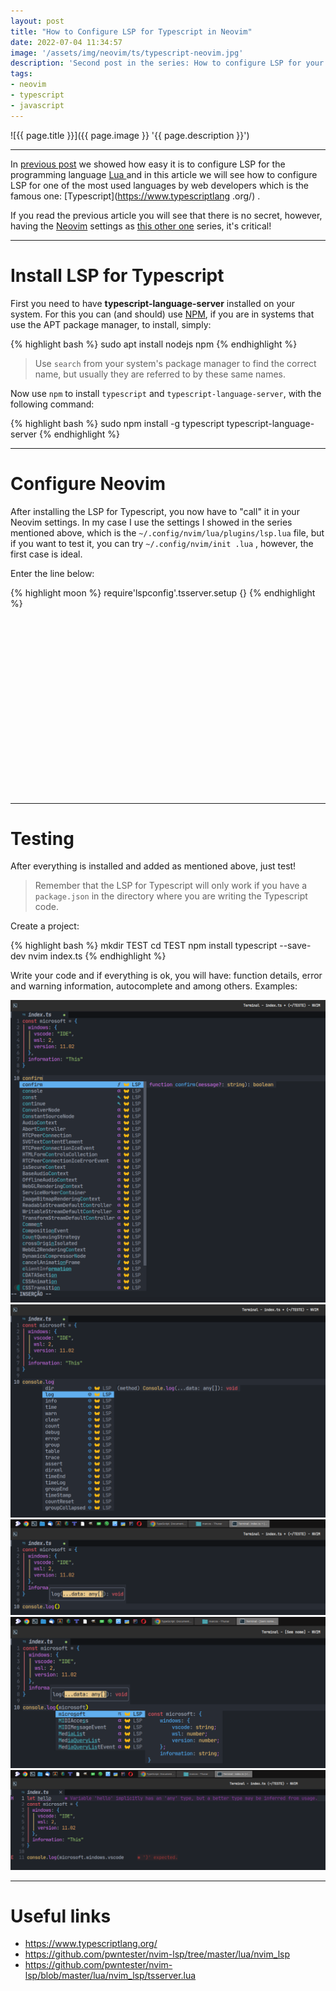 ```yaml
---
layout: post
title: "How to Configure LSP for Typescript in Neovim"
date: 2022-07-04 11:34:57
image: '/assets/img/neovim/ts/typescript-neovim.jpg'
description: 'Second post in the series: How to configure LSP for your programming language in Neovim.'
tags:
- neovim
- typescript
- javascript
---
```


![{{ page.title }}]({{ page.image }} '{{ page.description }}')

---

In [previous post](https://terminalroot.com/how-to-install-lua-lsp-on-neovim/) we showed how easy it is to configure LSP for the programming language [Lua ](https://terminalroot.com/tags#lua) and in this article we will see how to configure LSP for one of the most used languages by web developers which is the famous one: [Typescript](https://www.typescriptlang .org/) .

If you read the previous article you will see that there is no secret, however, having the [Neovim](https://terminalroot.com/tags#neovim) settings as [this other one](https://terminalroot.com/all-about-neovim-with-lua-how-to-customize-from-zero/) series, it's critical!

---

# Install LSP for Typescript
First you need to have **typescript-language-server** installed on your system. For this you can (and should) use [NPM](https://www.npmjs.com/), if you are in systems that use the APT package manager, to install, simply:

{% highlight bash %}
sudo apt install nodejs npm
{% endhighlight %}
> Use `search` from your system's package manager to find the correct name, but usually they are referred to by these same names.

Now use `npm` to install `typescript` and `typescript-language-server`, with the following command:

{% highlight bash %}
sudo npm install -g typescript typescript-language-server
{% endhighlight %}

---

# Configure Neovim
After installing the LSP for Typescript, you now have to "call" it in your Neovim settings. In my case I use the settings I showed in the series mentioned above, which is the `~/.config/nvim/lua/plugins/lsp.lua` file, but if you want to test it, you can try `~/.config/nvim/init .lua` , however, the first case is ideal.

Enter the line below:

{% highlight moon %}
require'lspconfig'.tsserver.setup {}
{% endhighlight %}


<!-- SQUARE - GAMES ROOT -->
<script async src="//pagead2.googlesyndication.com/pagead/js/adsbygoogle.js"></script>
<ins class="adsbygoogle"
style="display:inline-block;width:336px;height:280px"
data-ad-client="ca-pub-2838251107855362"
data-ad-slot="5351066970"></ins>
<script>
(adsbygoogle = window.adsbygoogle || []).push({});
</script>

---

# Testing
After everything is installed and added as mentioned above, just test!
> Remember that the LSP for Typescript will only work if you have a `package.json` in the directory where you are writing the Typescript code.

Create a project:

{% highlight bash %}
mkdir TEST
cd TEST
npm install typescript --save-dev
nvim index.ts
{% endhighlight %}

Write your code and if everything is ok, you will have: function details, error and warning information, autocomplete and among others. Examples:

![Typescript LSP 1](/assets/img/neovim/ts/typescript-nvim-1.png)
![Typescript LSP 2](/assets/img/neovim/ts/typescript-nvim-2.png)
![Typescript LSP 3](/assets/img/neovim/ts/typescript-nvim-3.png)
![Typescript LSP 4](/assets/img/neovim/ts/typescript-nvim-4.png)
![Typescript LSP 5](/assets/img/neovim/ts/typescript-nvim-5.png)



---

# Useful links
+ <https://www.typescriptlang.org/>
+ <https://github.com/pwntester/nvim-lsp/tree/master/lua/nvim_lsp>
+ <https://github.com/pwntester/nvim-lsp/blob/master/lua/nvim_lsp/tsserver.lua>
